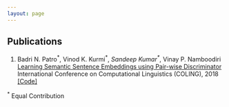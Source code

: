 ```yaml
---
layout: page
---
```


<h2>Publications</h2>
<ol>
  <li> Badri N. Patro<sup>*</sup>, Vinod K. Kurmi<sup>*</sup>, <em>Sandeep Kumar<sup>*</sup></em>, Vinay P. Namboodiri <br/>
	<a href="https://arxiv.org/abs/1806.00807">Learning Semantic Sentence Embeddings using Pair-wise Discriminator
</a><br/>
	 International Conference on Computational Linguistics (COLING), 2018 <br/>
	<a href="https://github.com/badripatro/PQG">[Code]</a><br/>
	</li>
	
</ol>
<sup>*</sup> Equal Contribution <br/>
